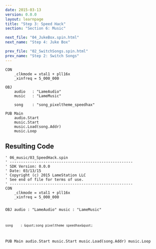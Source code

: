 ```yaml
---
date: 2015-03-13
version: 0.0.0
layout: learnpage
title: "Step 3: Speed Hack"
section: "Section 6: Music"

next_file: "04_JukeBox.spin.html"
next_name: "Step 4: Juke Box"

prev_file: "02_SwitchSongs.spin.html"
prev_name: "Step 2: Switch Songs"
---
```

<pre><code>CON
    _clkmode = xtal1 + pll16x
    _xinfreq = 5_000_000
  
OBJ
    audio   : &quot;LameAudio&quot;
    music   : &quot;LameMusic&quot;
    
    song    : &quot;song_pixeltheme_speedhax&quot;

PUB Main
    audio.Start
    music.Start
    music.Load(song.Addr)
    music.Loop</code></pre>
<h2 id="resulting-code">Resulting Code</h2>
<pre><code>&#39; 06_music/03_SpeedHack.spin
&#39; -------------------------------------------------------
&#39; SDK Version: 0.0.0
&#39; Date: 03/13/15
&#39; Copyright (c) 2015 LameStation LLC
&#39; See end of file for terms of use.
&#39; -------------------------------------------------------
CON
    _clkmode = xtal1 + pll16x
    _xinfreq = 5_000_000
  
OBJ
    audio   : &quot;LameAudio&quot;
    music   : &quot;LameMusic&quot;
    
    song    : &quot;song_pixeltheme_speedhax&quot;

PUB Main
    audio.Start
    music.Start
    music.Load(song.Addr)
    music.Loop

</code></pre>
